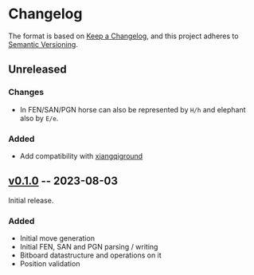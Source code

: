 # Changelog

The format is based on [Keep a Changelog](https://keepachangelog.com/en/1.1.0/),
and this project adheres to [Semantic Versioning](https://semver.org/spec/v2.0.0.html).

## Unreleased

### Changes

- In FEN/SAN/PGN horse can also be represented by `H/h` and elephant also by `E/e`.

### Added

- Add compatibility with [xiangqiground](https://github.com/lucaferranti/xiangqiground)

## [v0.1.0](https://github.com/lucaferranti/elephantops/releases/tag/v0.1.0) -- 2023-08-03

Initial release.

### Added

- Initial move generation
- Initial FEN, SAN and PGN parsing / writing
- Bitboard datastructure and operations on it
- Position validation
